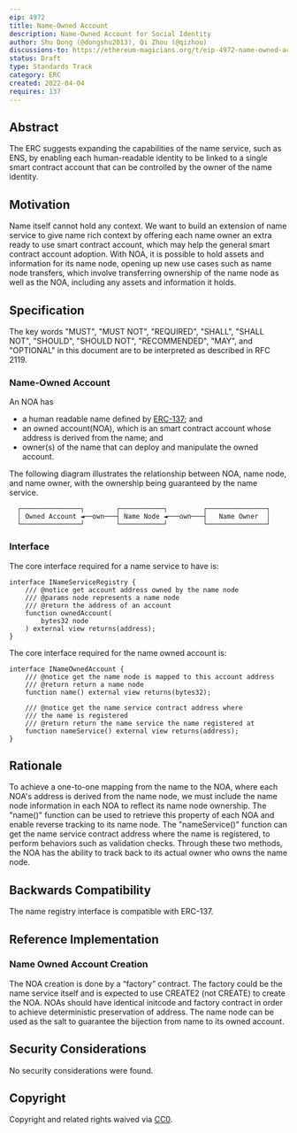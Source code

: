 ```yaml
---
eip: 4972
title: Name-Owned Account
description: Name-Owned Account for Social Identity
author: Shu Dong (@dongshu2013), Qi Zhou (@qizhou)
discussions-to: https://ethereum-magicians.org/t/eip-4972-name-owned-account/8822
status: Draft
type: Standards Track
category: ERC
created: 2022-04-04
requires: 137
---
```


## Abstract

The ERC suggests expanding the capabilities of the name service, such as ENS, by enabling each human-readable identity to be linked to a single smart contract account that can be controlled by the owner of the name identity.

## Motivation

Name itself cannot hold any context. We want to build an extension of name service to give name rich context by offering each name owner an extra ready to use smart contract account, which may help the general smart contract account adoption. With NOA, it is possible to hold assets and information for its name node, opening up new use cases such as name node transfers, which involve transferring ownership of the name node as well as the NOA, including any assets and information it holds.

## Specification

The key words "MUST", "MUST NOT", "REQUIRED", "SHALL", "SHALL NOT", "SHOULD", "SHOULD NOT", "RECOMMENDED", "MAY", and "OPTIONAL" in this document are to be interpreted as described in RFC 2119.

### Name-Owned Account

An NOA has

- a human readable name defined by [ERC-137](./eip-137.md); and
- an owned account(NOA), which is an smart contract account whose address is derived from the name; and
- owner(s) of the name that can deploy and manipulate the owned account.

The following diagram illustrates the relationship between NOA, name node, and name owner, with the ownership being guaranteed by the name service.

      ┌───────────────┐        ┌───────────┐         ┌───────────────┐
      │ Owned Account ◄──own───┤ Name Node ◄───own───┤   Name Owner  │
      └───────────────┘        └───────────┘         └───────────────┘

### Interface

The core interface required for a name service to have is:

	interface INameServiceRegistry {
	    /// @notice get account address owned by the name node
	    /// @params node represents a name node
	    /// @return the address of an account
	    function ownedAccount(
	        bytes32 node
	    ) external view returns(address);
	}

The core interface required for the name owned account is:

	interface INameOwnedAccount {
	    /// @notice get the name node is mapped to this account address
	    /// @return return a name node
	    function name() external view returns(bytes32);

	    /// @notice get the name service contract address where
	    /// the name is registered
	    /// @return return the name service the name registered at
	    function nameService() external view returns(address);
	}

## Rationale

To achieve a one-to-one mapping from the name to the NOA, where each NOA's address is derived from the name node, we must include the name node information in each NOA to reflect its name node ownership. The "name()" function can be used to retrieve this property of each NOA and enable reverse tracking to its name node. The "nameService()" function can get the name service contract address where the name is registered, to perform behaviors such as validation checks. Through these two methods, the NOA has the ability to track back to its actual owner who owns the name node.

## Backwards Compatibility

The name registry interface is compatible with ERC-137.

## Reference Implementation

### Name Owned Account Creation

The NOA creation is done by a “factory” contract. The factory could be the name service itself and is expected to use CREATE2 (not CREATE) to create the NOA. NOAs should have identical initcode and factory contract in order to achieve deterministic preservation of address. The name node can be used as the salt to guarantee the bijection from name to its owned account.

## Security Considerations

No security considerations were found.

## Copyright

Copyright and related rights waived via [CC0](../LICENSE.md).
